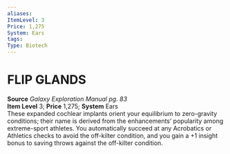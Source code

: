 ```yaml
---
aliases: 
ItemLevel: 3
Price: 1,275
System: Ears
tags: 
Type: Biotech
---
```

# FLIP GLANDS
**Source** _Galaxy Exploration Manual pg. 83_  
**Item Level** 3; **Price** 1,275; **System** Ears  
These expanded cochlear implants orient your equilibrium to zero-gravity conditions; their name is derived from the enhancements’ popularity among extreme-sport athletes. You automatically succeed at any Acrobatics or Athletics checks to avoid the off-kilter condition, and you gain a +1 insight bonus to saving throws against the off-kilter condition.
